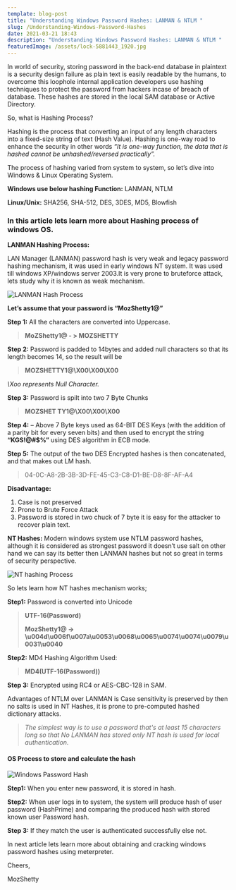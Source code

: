 ```yaml
---
template: blog-post
title: "Understanding Windows Password Hashes: LANMAN & NTLM "
slug: /Understanding-Windows-Password-Hashes
date: 2021-03-21 18:43
description: "Understanding Windows Password Hashes: LANMAN & NTLM "
featuredImage: /assets/lock-5881443_1920.jpg
---
```

In world of security, storing password in the back-end database in plaintext is a security design failure as plain text is easily readable by the humans, to overcome this loophole internal application developers use hashing techniques to protect the password from hackers incase of breach of database. These hashes are stored in the local SAM database or Active Directory.

So, what is Hashing Process?

Hashing is the process that converting an input of any length characters into a fixed-size string of text (Hash Value). Hashing is one-way road to enhance the security in other words *“It is one-way function, the data that is hashed cannot be unhashed/reversed practically”.*

The process of hashing varied from system to system, so let’s dive into Windows & Linux Operating System.

**Windows use below hashing Function:** LANMAN, NTLM

**Linux/Unix:**
SHA256,
SHA-512,
DES,
3DES,
MD5,
Blowfish

### In this article lets learn more about Hashing process of windows OS.

**LANMAN Hashing Process:**

LAN Manager (LANMAN) password hash is very weak and legacy password hashing mechanism, it was used in early windows NT system. It was used till windows XP/windows server 2003.It is very prone to bruteforce attack, lets study why it is known as weak mechanism.

![LANMAN Hash Process](/assets/13.png "LANMAN Hash Process")

**Let’s assume that your password is “MozShetty1@”**

**Step 1:** All the characters are converted into Uppercase.

> **MoZShetty1@ - > MOZSHETTY**

**Step 2:** Password is padded to 14bytes and added null characters so that its length becomes 14, so the result will be 

> **MOZSHETTY1@\X00\X00\X00**

*\Xoo represents Null Character.*

**Step 3:** Password is spilt into two 7 Byte Chunks

> **MOZSHET   TY1@\X00\X00\X00**	

**Step 4:** – Above 7 Byte keys used as 64-BIT DES Keys (with the addition of a parity bit for every seven bits) and then used to encrypt the string **“KGS!@#$%”** using DES algorithm in ECB mode.

**Step 5:** The output of the two DES Encrypted hashes is then concatenated, and that makes out LM hash.

> 04-0C-A8-2B-3B-3D-FE-45-C3-C8-D1-BE-D8-8F-AF-A4

**Disadvantage:**

1. Case is not preserved
2. Prone to Brute Force Attack
3. Password is stored in two chuck of 7 byte it is easy for the attacker to recover plain text.

**NT Hashes:**
Modern windows system use NTLM password hashes, although it is considered as strongest password it doesn’t use salt on other hand we can say its better then LANMAN hashes but not so great in terms of security perspective.

![NT hashing Process](/assets/14.png "NT hashing Process")

So lets learn how NT hashes mechanism works;

**Step1:** Password is converted into Unicode

> **UTF-16(Password)**
>
> **MozShetty1@ -> \u004d\u006f\u007a\u0053\u0068\u0065\u0074\u0074\u0079\u0031\u0040**

**Step2:** MD4 Hashing Algorithm Used:

> **MD4(UTF-16(Password))**

**Step 3:** Encrypted using RC4 or AES-CBC-128 in SAM.

Advantages of NTLM over LANMAN is Case sensitivity is preserved by then no salts is used in NT Hashes, it is prone to pre-computed hashed dictionary attacks.

> *The simplest way is to use a password that's at least 15 characters long so that No LANMAN has stored only NT hash is used for local authentication.*

#### OS Process to store and calculate the hash

![Windows Password Hash](/assets/12.png "Windows Password Hash")

**Step1:** When you enter new password, it is stored in hash.

**Step2:** When user logs in to system, the system will produce hash of user password (HashPrime) and comparing the produced hash with stored known user Password hash.

**Step 3:** If they match the user is authenticated successfully else not.

In next article lets learn more about obtaining and cracking windows password hashes using meterpreter.

Cheers,

MozShetty